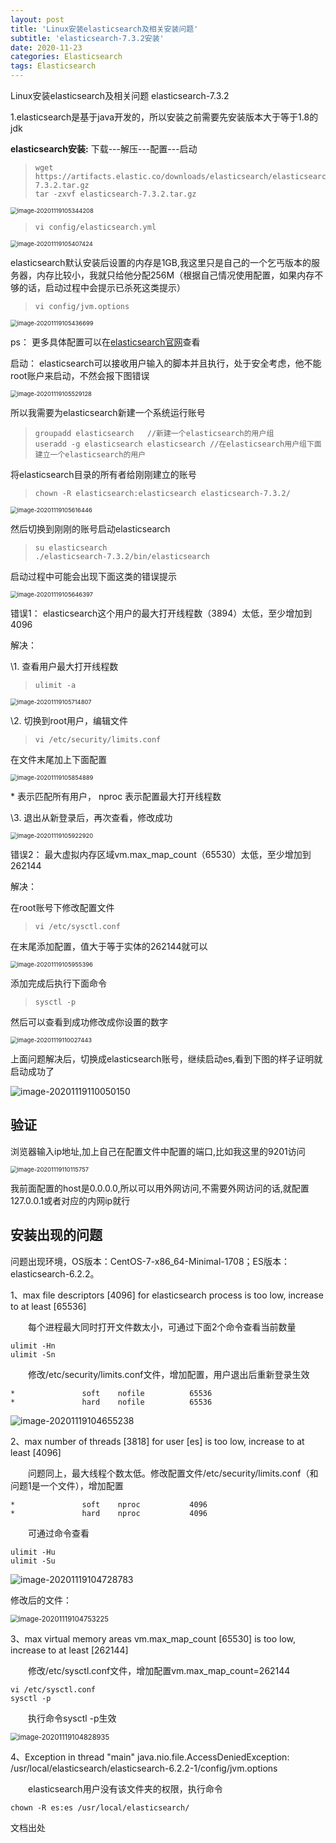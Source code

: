 ```yaml
---
layout: post
title: 'Linux安装elasticsearch及相关安装问题'
subtitle: 'elasticsearch-7.3.2安装'
date: 2020-11-23
categories: Elasticsearch
tags: Elasticsearch
---
```


Linux安装elasticsearch及相关问题 elasticsearch-7.3.2

1.elasticsearch是基于java开发的，所以安装之前需要先安装版本大于等于1.8的jdk

**elasticsearch安装:** 下载---解压---配置---启动

> ```
> wget https://artifacts.elastic.co/downloads/elasticsearch/elasticsearch-7.3.2.tar.gz
> tar -zxvf elasticsearch-7.3.2.tar.gz
> ```

<img src="/assets/img/es/image-20201119105344208.png" alt="image-20201119105344208" style="zoom:67%;" />

> ```
> vi config/elasticsearch.yml
> ```

<img src="/assets/img/es/image-20201119105407424.png" alt="image-20201119105407424" style="zoom:67%;" />

elasticsearch默认安装后设置的内存是1GB,我这里只是自己的一个乞丐版本的服务器，内存比较小，我就只给他分配256M（根据自己情况使用配置，如果内存不够的话，启动过程中会提示已杀死这类提示）

> ```
> vi config/jvm.options
> ```

<img src="/assets/img/es/image-20201119105436699.png" alt="image-20201119105436699" style="zoom: 67%;" />

ps： 更多具体配置可以在[elasticsearch官网](https://links.jianshu.com/go?to=https%3A%2F%2Fwww.elastic.co%2F)查看

启动： elasticsearch可以接收用户输入的脚本并且执行，处于安全考虑，他不能root账户来启动，不然会报下图错误

<img src="/assets/img/es/image-20201119105529128.png" alt="image-20201119105529128" style="zoom:67%;" />

所以我需要为elasticsearch新建一个系统运行账号

> ```
> groupadd elasticsearch   //新建一个elasticsearch的用户组
> useradd -g elasticsearch elasticsearch //在elasticsearch用户组下面建立一个elasticsearch的用户
> ```

将elasticsearch目录的所有者给刚刚建立的账号

> ```
> chown -R elasticsearch:elasticsearch elasticsearch-7.3.2/
> ```

<img src="/assets/img/es/image-20201119105616446.png" alt="image-20201119105616446" style="zoom:67%;" />

然后切换到刚刚的账号启动elasticsearch

> ```
> su elasticsearch
> ./elasticsearch-7.3.2/bin/elasticsearch
> ```

启动过程中可能会出现下面这类的错误提示

<img src="/assets/img/es/image-20201119105646397.png" alt="image-20201119105646397" style="zoom:67%;" />

错误1： elasticsearch这个用户的最大打开线程数（3894）太低，至少增加到4096

解决：

\1. 查看用户最大打开线程数

> ```
> ulimit -a
> ```

<img src="/assets/img/es/image-20201119105714807.png" alt="image-20201119105714807" style="zoom:67%;" />

\2. 切换到root用户，编辑文件

> ```
> vi /etc/security/limits.conf
> ```

在文件末尾加上下面配置

<img src="/assets/img/es/image-20201119105854889.png" alt="image-20201119105854889" style="zoom:67%;" />

\* 表示匹配所有用户， nproc 表示配置最大打开线程数

\3. 退出从新登录后，再次查看，修改成功

<img src="/assets/img/es/image-20201119105922920.png" alt="image-20201119105922920" style="zoom:67%;" />

错误2： 最大虚拟内存区域vm.max_map_count（65530）太低，至少增加到262144

解决：

在root账号下修改配置文件

> ```
> vi /etc/sysctl.conf
> ```

在末尾添加配置，值大于等于实体的262144就可以

<img src="/assets/img/es/image-20201119105955396.png" alt="image-20201119105955396" style="zoom:67%;" />

添加完成后执行下面命令

> ```
> sysctl -p
> ```

然后可以查看到成功修改成你设置的数字

<img src="/assets/img/es/image-20201119110027443.png" alt="image-20201119110027443" style="zoom:67%;" />

上面问题解决后，切换成elasticsearch账号，继续启动es,看到下图的样子证明就启动成功了

<img src="/assets/img/es/image-20201119110050150.png" alt="image-20201119110050150"  />

## 验证

浏览器输入ip地址,加上自己在配置文件中配置的端口,比如我这里的9201访问

<img src="/assets/img/es/image-20201119110115757.png" alt="image-20201119110115757" style="zoom:67%;" />

我前面配置的host是0.0.0.0,所以可以用外网访问,不需要外网访问的话,就配置127.0.0.1或者对应的内网ip就行



## 安装出现的问题

问题出现环境，OS版本：CentOS-7-x86_64-Minimal-1708；ES版本：elasticsearch-6.2.2。

1、max file descriptors [4096] for elasticsearch process is too low, increase to at least [65536]

　　每个进程最大同时打开文件数太小，可通过下面2个命令查看当前数量

```
ulimit -Hn
ulimit -Sn
```

　　修改/etc/security/limits.conf文件，增加配置，用户退出后重新登录生效

```
*               soft    nofile          65536
*               hard    nofile          65536
```

![image-20201119104655238](/assets/img/es/image-20201119104655238.png)

 

2、max number of threads [3818] for user [es] is too low, increase to at least [4096]

　　问题同上，最大线程个数太低。修改配置文件/etc/security/limits.conf（和问题1是一个文件），增加配置

```
*               soft    nproc           4096
*               hard    nproc           4096
```

　　可通过命令查看

```
ulimit -Hu
ulimit -Su
```

![image-20201119104728783](/assets/img/es/image-20201119104728783.png)

修改后的文件：

<img src="/assets/img/es/image-20201119104753225.png" alt="image-20201119104753225" style="zoom:80%;" />

3、max virtual memory areas vm.max_map_count [65530] is too low, increase to at least [262144]

　　修改/etc/sysctl.conf文件，增加配置vm.max_map_count=262144

```
vi /etc/sysctl.conf
sysctl -p
```

　　执行命令sysctl -p生效

<img src="/assets/img/es/image-20201119104828935.png" alt="image-20201119104828935" style="zoom: 80%;" />

 4、Exception in thread "main" java.nio.file.AccessDeniedException: /usr/local/elasticsearch/elasticsearch-6.2.2-1/config/jvm.options

　　elasticsearch用户没有该文件夹的权限，执行命令

```
chown -R es:es /usr/local/elasticsearch/
```



文档出处

[链接]: https://www.jianshu.com/p/1d2ddb92f6fb
[链接]: https://www.cnblogs.com/zhi-leaf/p/8484337.html


